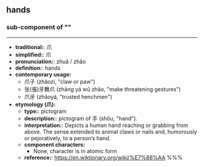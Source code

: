 ## hands
### sub-component of ""
---
- **traditional:**: 爪
- **simplified:**: 爪
- **pronunciation:**: zhuǎ / zhǎo
- **definition:**: hands
- **contemporary usage:**
  - 爪子 (zhǎozi, "claw or paw")
  - 张(張)牙舞爪 (zhāng yá wǔ zhǎo, "make threatening gestures")
  - 爪牙 (zhǎoyá, "trusted henchmen")
- **etymology (爪):**
  - **type:**: pictogram
  - **description:**: pictogram of 手 (shǒu, "hand").
  - **interpretation:**: Depicts a human hand reaching or grabbing from above. The sense extended to animal claws or nails and, humorously or pejoratively, to a person’s hand.
  - **component characters:**
    - None, character is in atomic form
  - **reference:**: https://en.wiktionary.org/wiki/%E7%88%AA
%%%
